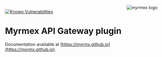<img align="right" alt="myrmex logo" src="https://raw.githubusercontent.com/myrmx/myrmex/master/img/myrmex-logo2.png" />

[![Known Vulnerabilities](https://snyk.io/test/npm/@myrmex/api-gateway/badge.svg)](https://snyk.io/test/npm/@myrmex/api-gateway)

# Myrmex API Gateway plugin

Documentation available at [https://myrmx.github.io](https://myrmx.github.io).
